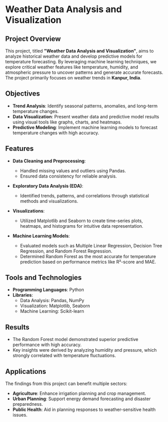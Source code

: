 # Weather Data Analysis and Visualization

## Project Overview
This project, titled **"Weather Data Analysis and Visualization"**, aims to analyze historical weather data and develop predictive models for temperature forecasting. By leveraging machine learning techniques, we explore critical weather features like temperature, humidity, and atmospheric pressure to uncover patterns and generate accurate forecasts. The project primarily focuses on weather trends in **Kanpur, India**.

## Objectives
- **Trend Analysis**: Identify seasonal patterns, anomalies, and long-term temperature changes.
- **Data Visualization**: Present weather data and predictive model results using visual tools like graphs, charts, and heatmaps.
- **Predictive Modeling**: Implement machine learning models to forecast temperature changes with high accuracy.

## Features
- **Data Cleaning and Preprocessing**:
  - Handled missing values and outliers using Pandas.
  - Ensured data consistency for reliable analysis.

- **Exploratory Data Analysis (EDA)**:
  - Identified trends, patterns, and correlations through statistical methods and visualizations.

- **Visualizations**:
  - Utilized Matplotlib and Seaborn to create time-series plots, heatmaps, and histograms for intuitive data representation.

- **Machine Learning Models**:
  - Evaluated models such as Multiple Linear Regression, Decision Tree Regression, and Random Forest Regression.
  - Determined Random Forest as the most accurate for temperature prediction based on performance metrics like R²-score and MAE.

## Tools and Technologies
- **Programming Languages**: Python
- **Libraries**:
  - Data Analysis: Pandas, NumPy
  - Visualization: Matplotlib, Seaborn
  - Machine Learning: Scikit-learn

## Results
- The Random Forest model demonstrated superior predictive performance with high accuracy.
- Key insights were derived by analyzing humidity and pressure, which strongly correlated with temperature fluctuations.

## Applications
The findings from this project can benefit multiple sectors:
- **Agriculture**: Enhance irrigation planning and crop management.
- **Urban Planning**: Support energy demand forecasting and disaster preparedness.
- **Public Health**: Aid in planning responses to weather-sensitive health issues.
